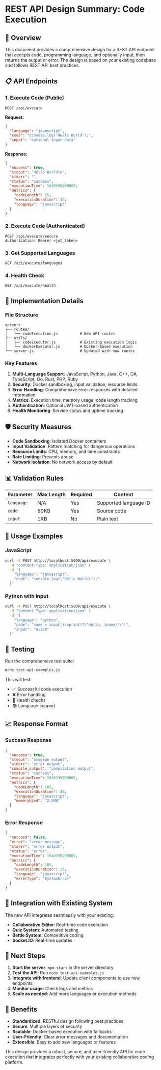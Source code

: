 # REST API Design Summary: Code Execution

## 🎯 Overview

This document provides a comprehensive design for a REST API endpoint that accepts code, programming language, and optionally input, then returns the output or error. The design is based on your existing codebase and follows REST API best practices.

## 📋 API Endpoints

### 1. Execute Code (Public)
```
POST /api/execute
```

**Request:**
```json
{
  "language": "javascript",
  "code": "console.log('Hello World');",
  "input": "optional input data"
}
```

**Response:**
```json
{
  "success": true,
  "stdout": "Hello World\n",
  "stderr": "",
  "status": "success",
  "executionTime": 1640995200000,
  "metrics": {
    "codeLength": 25,
    "executionDuration": 45,
    "language": "javascript"
  }
}
```

### 2. Execute Code (Authenticated)
```
POST /api/execute/secure
Authorization: Bearer <jwt_token>
```

### 3. Get Supported Languages
```
GET /api/execute/languages
```

### 4. Health Check
```
GET /api/execute/health
```

## 🔧 Implementation Details

### File Structure
```
server/
├── routes/
│   └── codeExecution.js          # New API routes
├── utils/
│   ├── codeExecutor.js           # Existing execution logic
│   └── dockerExecutor.js         # Docker-based execution
└── server.js                     # Updated with new routes
```

### Key Features

1. **Multi-Language Support**: JavaScript, Python, Java, C++, C#, TypeScript, Go, Rust, PHP, Ruby
2. **Security**: Docker sandboxing, input validation, resource limits
3. **Error Handling**: Comprehensive error responses with detailed information
4. **Metrics**: Execution time, memory usage, code length tracking
5. **Authentication**: Optional JWT-based authentication
6. **Health Monitoring**: Service status and uptime tracking

## 🛡️ Security Measures

- **Code Sandboxing**: Isolated Docker containers
- **Input Validation**: Pattern matching for dangerous operations
- **Resource Limits**: CPU, memory, and time constraints
- **Rate Limiting**: Prevents abuse
- **Network Isolation**: No network access by default

## 📊 Validation Rules

| Parameter | Max Length | Required | Content |
|-----------|------------|----------|---------|
| `language` | N/A | Yes | Supported language ID |
| `code` | 50KB | Yes | Source code |
| `input` | 1KB | No | Plain text |

## 🚀 Usage Examples

### JavaScript
```bash
curl -X POST http://localhost:5000/api/execute \
  -H "Content-Type: application/json" \
  -d '{
    "language": "javascript",
    "code": "console.log(\"Hello World\");"
  }'
```

### Python with Input
```bash
curl -X POST http://localhost:5000/api/execute \
  -H "Content-Type: application/json" \
  -d '{
    "language": "python",
    "code": "name = input()\nprint(f\"Hello, {name}!\")",
    "input": "Alice"
  }'
```

## 🧪 Testing

Run the comprehensive test suite:
```bash
node test-api-examples.js
```

This will test:
- ✅ Successful code execution
- ❌ Error handling
- 🏥 Health checks
- 📚 Language support

## 📈 Response Format

### Success Response
```json
{
  "success": true,
  "stdout": "program output",
  "stderr": "error output",
  "compile_output": "compilation output",
  "status": "success",
  "executionTime": 1640995200000,
  "metrics": {
    "codeLength": 100,
    "executionDuration": 45,
    "language": "javascript",
    "memoryUsed": "2.5MB"
  }
}
```

### Error Response
```json
{
  "success": false,
  "error": "error message",
  "stderr": "error output",
  "status": "error",
  "executionTime": 1640995200000,
  "metrics": {
    "codeLength": 100,
    "executionDuration": 12,
    "language": "javascript",
    "errorType": "SyntaxError"
  }
}
```

## 🔄 Integration with Existing System

The new API integrates seamlessly with your existing:
- **Collaborative Editor**: Real-time code execution
- **Quiz System**: Automated testing
- **Battle System**: Competitive coding
- **Socket.IO**: Real-time updates

## 📝 Next Steps

1. **Start the server**: `npm start` in the server directory
2. **Test the API**: Run `node test-api-examples.js`
3. **Integrate with frontend**: Update client components to use new endpoints
4. **Monitor usage**: Check logs and metrics
5. **Scale as needed**: Add more languages or execution methods

## 🎉 Benefits

- **Standardized**: RESTful design following best practices
- **Secure**: Multiple layers of security
- **Scalable**: Docker-based execution with fallbacks
- **User-Friendly**: Clear error messages and documentation
- **Extensible**: Easy to add new languages or features

This design provides a robust, secure, and user-friendly API for code execution that integrates perfectly with your existing collaborative coding platform.
